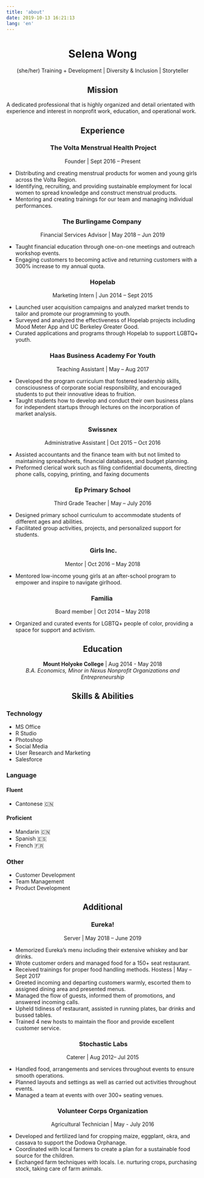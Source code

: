 ```yaml
---
title: 'about'
date: 2019-10-13 16:21:13
lang: 'en'
---
```


<div align="center">

# Selena Wong

(she/her) Training + Development | Diversity & Inclusion | Storyteller

<!-- _Thank you for reading my resume. If you want to contact me, Please send me an email._ -->

## Mission

<div align="left">

A dedicated professional that is highly organized and detail orientated with experience and interest in nonprofit work, education, and operational work.

</div>

## Experience

###  The Volta Menstrual Health Project

Founder | Sept 2016 – Present

<div align="left">

- Distributing and creating menstrual products for women and young girls across the Volta Region.
- Identifying, recruiting, and providing sustainable employment for local women to spread knowledge and construct menstrual products.
- Mentoring and creating trainings for our team and managing individual performances.

</div>

### The Burlingame Company 

Financial Services Advisor | May 2018 – Jun 2019

<div align="left">

- Taught financial education through one-on-one meetings and outreach workshop events.
- Engaging customers to becoming active and returning customers with a 300% increase to my annual quota.

</div>

### Hopelab

Marketing Intern | Jun 2014 – Sept 2015

<div align="left">

- Launched user acquisition campaigns and analyzed market trends to tailor and promote our programming to youth.
- Surveyed and analyzed the effectiveness of Hopelab projects including Mood Meter App and UC Berkeley Greater Good.
- Curated applications and programs through Hopelab to support LGBTQ+ youth.

</div>

### Haas Business Academy For Youth

Teaching Assistant | May – Aug 2017

<div align="left">

- Developed the program curriculum that fostered leadership skills, consciousness of corporate social responsibility, and encouraged students to put their innovative ideas to fruition.
- Taught students how to develop and conduct their own business plans for independent startups through lectures on the incorporation of market analysis.

</div>

### Swissnex

Administrative Assistant | Oct 2015 – Oct 2016

<div align="left">

- Assisted accountants and the finance team with but not limited to maintaining spreadsheets, financial databases, and budget planning.
- Preformed clerical work such as filing confidential documents, directing phone calls, copying, printing, and faxing documents

</div>

### Ep Primary School

Third Grade Teacher | May – July 2016

<div align="left">

- Designed primary school curriculum to accommodate students of different ages and abilities.
- Facilitated group activities, projects, and personalized support for students.
  </div>

###  Girls Inc.

Mentor | Oct 2016 – May 2018

<div align="left">

- Mentored low-income young girls at an after-school program to empower and inspire to navigate girlhood.

</div>

### Familia 

Board member | Oct 2014 – May 2018

<div align="left">

- Organized and curated events for LGBTQ+ people of color, providing a space for support and activism.

</div>

## Education

<strong>Mount Holyoke College</strong> | Aug 2014 - May 2018  
_B.A. Economics, Minor in Nexus Nonprofit Organizations and Entrepreneurship_

## Skills & Abilities

<div class="skills">

<div align="left" class="skill">

### Technology

- MS Office
- R Studio
- Photoshop
- Social Media
- User Research and Marketing
- Salesforce

</div>

<div align="left" class="skill">

### Language

#### Fluent

- Cantonese 🇨🇳

#### Proficient

- Mandarin 🇨🇳
- Spanish 🇪🇸
- French 🇫🇷

</div>

<div align="left" class="skill">

### Other

- Customer Development
- Team Management
- Product Development

</div>

</div>

## Additional

### Eureka!

Server | May 2018 – June 2019

<div align="left">

- Memorized Eureka’s menu including their extensive whiskey and bar drinks.
- Wrote customer orders and managed food for a 150+ seat restaurant.
- Received trainings for proper food handling methods.
  Hostess | May – Sept 2017
- Greeted incoming and departing customers warmly, escorted them to assigned dining area and presented menus.
- Managed the flow of guests, informed them of promotions, and answered incoming calls.
- Upheld tidiness of restaurant, assisted in running plates, bar drinks and bussed tables.
- Trained 4 new hosts to maintain the floor and provide excellent customer service.

</div>

###  Stochastic Labs

Caterer | Aug 2012– Jul 2015

<div align="left">

- Handled food, arrangements and services throughout events to ensure smooth operations.
- Planned layouts and settings as well as carried out activities throughout events.
- Managed a team at events with over 300+ seating venues.

</div>

### Volunteer Corps Organization

Agricultural Technician | May - July 2016

<div align="left">

- Developed and fertilized land for cropping maize, eggplant, okra, and cassava to support the Dodowa
  Orphanage.
- Coordinated with local farmers to create a plan for a sustainable food source for the children.
- Exchanged farm techniques with locals. I.e. nurturing crops, purchasing stock, taking care of farm
  animals.

</div>

</div>
